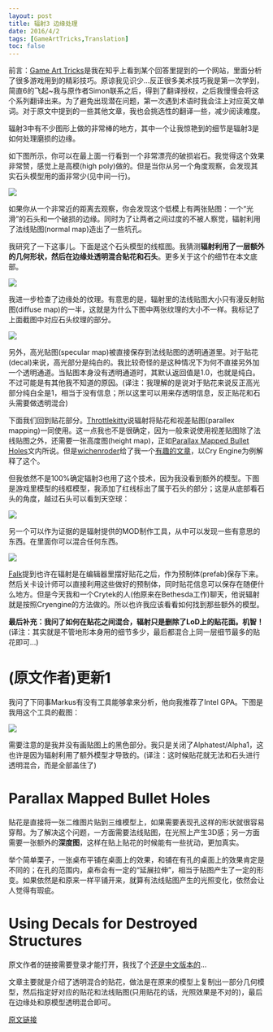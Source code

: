 ```yaml
---
layout: post
title: 辐射3 边缘处理
date: 2016/4/2
tags: [GameArtTricks,Translation]
toc: false
---
```


前言：[Game Art Tricks](https://simonschreibt.de/game-art-tricks/)是我在知乎上看到某个回答里提到的一个网站，里面分析了很多游戏用到的精彩技巧。原谅我见识少...反正很多美术技巧我是第一次学到，简直6的飞起~我与原作者Simon联系之后，得到了翻译授权，之后我慢慢会将这个系列翻译出来。为了避免出现潜在问题，第一次遇到术语时我会注上对应英文单词。对于原文中提到的一些其他文章，我也会挑选性的翻译一些，减少阅读难度。

<!--more-->

辐射3中有不少图形上做的非常棒的地方，其中一个让我惊艳到的细节是辐射3是如何处理磨损的边缘。

如下图所示，你可以在最上面一行看到一个非常漂亮的破损岩石。我觉得这个效果非常赞，感觉上是高模(high poly)做的。但是当你从另一个角度观察，会发现其实石头模型用的面非常少(见中间一行)。

![](https://data.simonschreibt.de/gat001/fallout3.jpg)

如果你从一个非常近的距离去观察，你会发现这个低模上有两张贴图：一个“光滑”的石头和一个破损的边缘。同时为了让两者之间过度的不被人察觉，辐射利用了法线贴图(normal map)造出了一些坑孔。

我研究了一下这事儿。下面是这个石头模型的线框图。我猜测**辐射利用了一层额外的几何形状，然后在边缘处透明混合贴花和石头**。更多关于这个的细节在本文底部。

![](https://data.simonschreibt.de/gat001/stone_wireframes.jpg)

我进一步检查了边缘处的纹理。有意思的是，辐射里的法线贴图大小只有漫反射贴图(diffuse map)的一半，这就是为什么下图中两张纹理的大小不一样。我标记了上面截图中对应石头纹理的部分。

![](https://data.simonschreibt.de/gat001/stone_decaltexture.jpg)

另外，高光贴图(specular map)被直接保存到法线贴图的透明通道里。对于贴花(decal)来说，高光部分是纯白的。我比较奇怪的是这种情况下为何不直接另外加一个透明通道。当贴图本身没有透明通道时，其默认返回值是1.0，也就是纯白。不过可能是有其他我不知道的原因。(译注：我理解的是说对于贴花来说反正高光部分纯白全是1，相当于没有信息；所以这里可以用来存透明信息，反正贴花和石头需要做透明混合)

下面我们回到贴花部分。[Throttlekitty](http://www.polycount.com/forum/member.php?u=25486)说辐射将贴花和视差贴图(parallex mapping)一同使用。这一点我也不是很确定，因为一般来说使用视差贴图除了法线贴图之外，还需要一张高度图(height map)，正如[Parallax Mapped Bullet Holes](http://cowboyprogramming.com/2007/01/05/parallax-mapped-bullet-holes/)文内所说。但是[wichenroder](http://www.polycount.com/forum/member.php?u=21307)给了我一个[有趣的文章](http://freesdk.crydev.net/display/SDKDOC3/Using+Decals+for+Destroyed+Structures)，以Cry Engine为例解释了这个。

但我依然不是100%确定辐射3也用了这个技术，因为我没看到额外的模型。下图是游戏里模型的线框模型，我添加了红线标出了属于石头的部分；这是从底部看石头的角度，越过石头可以看到天空球：

![](https://data.simonschreibt.de/gat001/stone_wireframes02.jpg)

另一个可以作为证据的是辐射提供的MOD制作工具，从中可以发现一些有意思的东西。在里面你可以混合任何东西。

![](https://data.simonschreibt.de/gat001/house_example.jpg)

[Falk](http://www.fa-so.de/)提到也许在辐射是在编辑器里摆好贴花之后，作为预制体(prefab)保存下来。然后关卡设计师可以直接利用这些做好的预制体，同时贴花信息可以保存在随便什么地方。但是今天我和一个Crytek的人(他原来在Bethesda工作)聊天，他说辐射就是按照Cryengine的方法做的。所以也许我应该看看如何找到那些额外的模型。

**最后补充：我问了如何在贴花之间混合，辐射只是删除了LoD上的贴花面。机智！**(译注：其实就是不管地形本身用的细节多少，最后都混合上同一层细节最多的贴花即可...)

# (原文作者)更新1

我问了下同事Markus有没有工具能够拿来分析，他向我推荐了Intel GPA。下图是我用这个工具的截图：

![](https://data.simonschreibt.de/gat001/fallout3_noalphatest.jpg)

需要注意的是我并没有画贴图上的黑色部分。我只是关闭了Alphatest/Alpha1，这也许是因为辐射利用了额外模型才导致的。(译注：这时候贴花就无法和石头进行透明混合，而是全部盖住了)

# Parallax Mapped Bullet Holes

贴花是直接将一张二维图片贴到三维模型上，如果需要表现孔这样的形状就很容易穿帮。为了解决这个问题，一方面需要法线贴图，在光照上产生3D感；另一方面需要一张额外的**深度图**，这样在贴上贴花的时候能有一些扰动，更加真实。

举个简单栗子，一张桌布平铺在桌面上的效果，和铺在有孔的桌面上的效果肯定是不同的；在孔的范围内，桌布会有一定的“延展拉伸”，相当于贴图产生了一定的形变。如果依然是和原来一样平铺开来，就算有法线贴图产生的光照变化，依然会让人觉得有瑕疵。

# Using Decals for Destroyed Structures

原文作者的链接需要登录才能打开，我找了个[还是中文版本的](http://docs.cryengine.com/display/SDKDOC2/Using+Decals+for+Destroyed+Structures)...

文章主要就是介绍了透明混合的贴花，做法是在原来的模型上复制出一部分几何模型，然后指定好对应的贴花和法线贴图(只用贴花的话，光照效果是不对的)，最后在边缘处和原模型透明混合即可。

[原文链接](http://simonschreibt.de/gat/fallout-3-edges)
